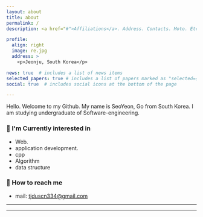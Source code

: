 ```yaml
---
layout: about
title: about
permalink: /
description: <a href="#">Affiliations</a>. Address. Contacts. Moto. Etc.

profile:
  align: right
  image: re.jpg
  address: >
    <p>Jeonju, South Korea</p>

news: true  # includes a list of news items
selected_papers: true # includes a list of papers marked as "selected={true}"
social: true  # includes social icons at the bottom of the page

---
```

 Hello. Welcome to my Github. My name is SeoYeon, Go from South Korea. I am studying undergraduate of Software-engineering.
<!-- Currently, I'm interested in web or application development, especially front-end development such as React or React Native.  -->

### 📌 I'm Currently interested in
- Web.
- application development.
- cpp
- Algorithm
- data structure


### 💌 How to reach me
- mail: tjduscn334@gmail.com

---

---

